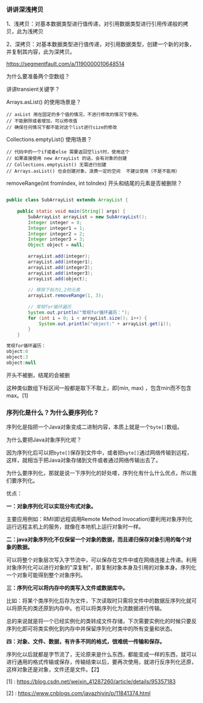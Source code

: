 ### 讲讲深浅拷贝

1、浅拷贝：对基本数据类型进行值传递，对引用数据类型进行引用传递般的拷贝，此为浅拷贝

2、深拷贝：对基本数据类型进行值传递，对引用数据类型，创建一个新的对象，并复制其内容，此为深拷贝。

https://segmentfault.com/a/1190000010648514



为什么要准备两个空数组？



讲讲transient关键字？



Arrays.asList() 的使用场景是？

```
// asList 用在固定的多个值的情况，不进行修改的情况下使用。
// 不能删除或者增加，可以修改值
// 确保任何情况下都不能对这个list进行size的修改
```



Collections.emptyList() 使用场景？

```
// 代码中的一个if或者else 需要返回空list时，使用这个
// 如果直接使用 new ArrayList 的话，会有对象的创建
// Collections.emptyList() 无需进行创建
// Arrays.asList() 也会创建对象，浪费一定的空间  不建议使用（不是不能用）
```





removeRange(int fromIndex, int toIndex)  开头和结尾的元素是否被删除？

```java

public class SubArrayList extends ArrayList {
 
	public static void main(String[] args) {
		SubArrayList arrayList = new SubArrayList();
		Integer integer = 0;
		Integer integer1 = 1;
		Integer integer2 = 2;
		Integer integer3 = 3;
		Object object = null;
 
		arrayList.add(integer);
		arrayList.add(integer1);
		arrayList.add(integer2);
		arrayList.add(integer3);
		arrayList.add(object);
 
		// 移除下标为1,2的元素
		arrayList.removeRange(1, 3);
 
		// 常规for循环遍历
		System.out.println("常规for循环遍历：");
		for (int i = 0; i < arrayList.size(); i++) {
			System.out.println("object:" + arrayList.get(i));
		}
	}

常规for循环遍历：
object:0
object:3
object:null
```

开头不被删，结尾的会被删

这种类似数组下标区间一般都是取下不取上，即[min, max) ，包含min而不包含max。[1]





### 序列化是什么？为什么要序列化？

序列化是指把一个Java对象变成二进制内容，本质上就是一个`byte[]`数组。

为什么要把Java对象序列化呢？

因为序列化后可以把`byte[]`保存到文件中，或者把`byte[]`通过网络传输到远程，这样，就相当于把Java对象存储到文件或者通过网络传输出去了。

为什么要序列化，那就是说一下序列化的好处喽，序列化有什么什么优点，所以我们要序列化。

优点：

**一：对象序列化可以实现分布式对象。**

主要应用例如：RMI(即远程调用Remote Method Invocation)要利用对象序列化运行远程主机上的服务，就像在本地机上运行对象时一样。

**二：java对象序列化不仅保留一个对象的数据，而且递归保存对象引用的每个对象的数据。**

可以将整个对象层次写入字节流中，可以保存在文件中或在网络连接上传递。利用对象序列化可以进行对象的"深复制"，即复制对象本身及引用的对象本身。序列化一个对象可能得到整个对象序列。

**三：序列化可以将内存中的类写入文件或数据库中。**

比如：将某个类序列化后存为文件，下次读取时只需将文件中的数据反序列化就可以将原先的类还原到内存中。也可以将类序列化为流数据进行传输。

总的来说就是将一个已经实例化的类转成文件存储，下次需要实例化的时候只要反序列化即可将类实例化到内存中并保留序列化时类中的所有变量和状态。

**四：对象、文件、数据，有许多不同的格式，很难统一传输和保存。**

序列化以后就都是字节流了，无论原来是什么东西，都能变成一样的东西，就可以进行通用的格式传输或保存，传输结束以后，要再次使用，就进行反序列化还原，这样对象还是对象，文件还是文件。【2】

[1] : https://blog.csdn.net/weixin_41287260/article/details/95357183

[2] : https://www.cnblogs.com/javazhiyin/p/11841374.html